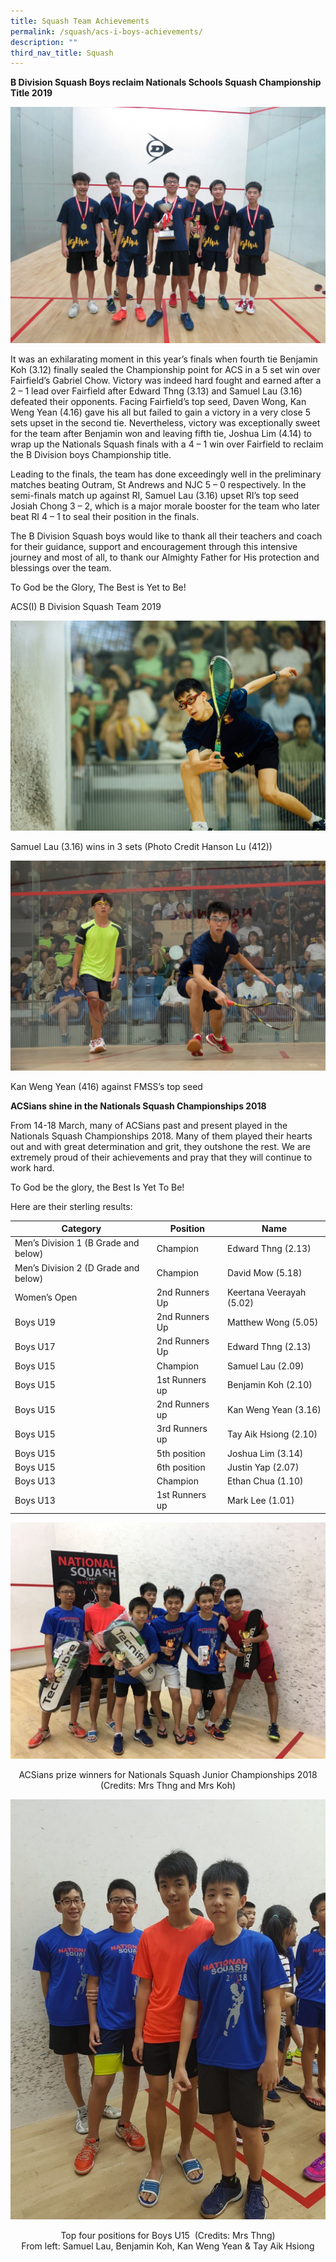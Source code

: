 ```yaml
---
title: Squash Team Achievements
permalink: /squash/acs-i-boys-achievements/
description: ""
third_nav_title: Squash
---
```

**B Division Squash Boys reclaim Nationals Schools Squash Championship Title 2019**

![](/images/B-Division-Squash-Team-2019-1350x1013.jpg)

It was an exhilarating moment in this year’s finals when fourth tie Benjamin Koh (3.12) finally sealed the Championship point for ACS in a 5 set win over Fairfield’s Gabriel Chow. Victory was indeed hard fought and earned after a 2 – 1 lead over Fairfield after Edward Thng (3.13) and Samuel Lau (3.16) defeated their opponents. Facing Fairfield’s top seed, Daven Wong, Kan Weng Yean (4.16) gave his all but failed to gain a victory in a very close 5 sets upset in the second tie. Nevertheless, victory was exceptionally sweet for the team after Benjamin won and leaving fifth tie, Joshua Lim (4.14) to wrap up the Nationals Squash finals with a 4 – 1 win over Fairfield to reclaim the B Division boys Championship title.

Leading to the finals, the team has done exceedingly well in the preliminary matches beating Outram, St Andrews and NJC 5 – 0 respectively. In the semi-finals match up against RI, Samuel Lau (3.16) upset RI’s top seed Josiah Chong 3 – 2, which is a major morale booster for the team who later beat RI 4 – 1 to seal their position in the finals.

The B Division Squash boys would like to thank all their teachers and coach for their guidance, support and encouragement through this intensive journey and most of all, to thank our Almighty Father for His protection and blessings over the team.

To God be the Glory, The Best is Yet to Be!

ACS(I) B Division Squash Team 2019

![](/images/Samuel-Lau-316-wins-in-3-sets-Photo-Credit-Hanson-Lu-412-1350x900.jpg)

Samuel Lau (3.16) wins in 3 sets (Photo Credit Hanson Lu (412))

![](/images/Copy-of-Kan-Weng-Yean-416-against-FMSSs-top-seed-1350x900.jpg)

Kan Weng Yean (416) against FMSS’s top seed

**ACSians shine in the Nationals Squash Championships 2018**

From 14-18 March, many of ACSians past and present played in the Nationals Squash Championships 2018. Many of them played their hearts out and with great determination and grit, they outshone the rest. We are extremely proud of their achievements and pray that they will continue to work hard.

To God be the glory, the Best Is Yet To Be!

Here are their sterling results:

<table>
<thead>
  <tr>
    <th>Category</th>
    <th>Position</th>
    <th>Name</th>
  </tr>
</thead>
<tbody>
  <tr>
    <td>Men’s Division 1 (B Grade and below)</td>
    <td>Champion</td>
    <td>Edward Thng (2.13)</td>
  </tr>
  <tr>
    <td>Men’s Division 2 (D Grade and below)</td>
    <td>Champion</td>
    <td>David Mow (5.18)</td>
  </tr>
  <tr>
    <td>Women’s Open</td>
    <td>2nd Runners Up</td>
    <td>Keertana Veerayah (5.02)</td>
  </tr>
  <tr>
    <td>Boys U19</td>
    <td>2nd Runners Up</td>
    <td>Matthew Wong (5.05)</td>
  </tr>
  <tr>
    <td>Boys U17</td>
    <td>2nd Runners Up</td>
    <td>Edward Thng (2.13)</td>
  </tr>
  <tr>
    <td>Boys U15</td>
    <td>Champion</td>
    <td>Samuel Lau (2.09)</td>
  </tr>
  <tr>
    <td>Boys U15</td>
    <td>1st Runners up</td>
    <td>Benjamin Koh (2.10)</td>
  </tr>
  <tr>
    <td>Boys U15</td>
    <td>2nd Runners up</td>
    <td>Kan Weng Yean (3.16)</td>
  </tr>
  <tr>
    <td>Boys U15</td>
    <td>3rd Runners up</td>
    <td>Tay Aik Hsiong (2.10)</td>
  </tr>
  <tr>
    <td>Boys U15</td>
    <td>5th position</td>
    <td>Joshua Lim (3.14)</td>
  </tr>
  <tr>
    <td>Boys U15</td>
    <td>6th position</td>
    <td>Justin Yap (2.07)</td>
  </tr>
  <tr>
    <td>Boys U13</td>
    <td>Champion</td>
    <td>Ethan Chua (1.10)</td>
  </tr>
  <tr>
    <td>Boys U13</td>
    <td>1st Runners up</td>
    <td>Mark Lee (1.01)</td>
  </tr>
</tbody>
</table>

![](/images/Nationals-Squash-Junior-2018-1.jpg)

<center>ACSians prize winners for Nationals Squash Junior Championships 2018 (Credits: Mrs Thng and Mrs Koh)</center>

![](/images/Nationals-Squash-Junior-2018-2-768x1024.jpg)

<center>Top four positions for Boys U15  (Credits: Mrs Thng)</center>

<center>From left: Samuel Lau, Benjamin Koh, Kan Weng Yean & Tay Aik Hsiong</center>